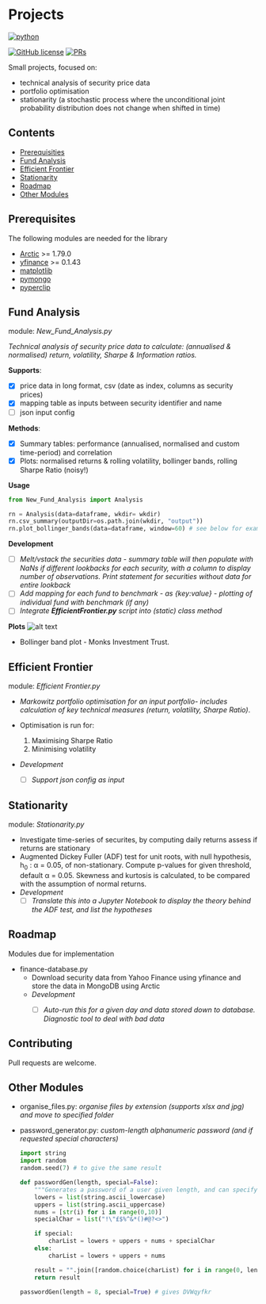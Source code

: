 # Projects

<p align="left">
    <a href="https://www.python.org/">
        <img src="https://ForTheBadge.com/images/badges/made-with-python.svg"
            alt="python"></a> &nbsp;
</p>

[![GitHub license](https://img.shields.io/badge/License-MIT-brightgreen.svg?style=flat-square)](https://github.com/VivekPa/AIAlpha/blob/master/LICENSE) 
[![PRs](https://img.shields.io/badge/PRs-welcome-brightgreen.svg?style=flat-square)](http://makeapullrequest.com)


Small projects, focused on:
- technical analysis of security price data
- portfolio optimisation 
- stationarity (a stochastic process where the unconditional joint probability 
 distribution does not change when shifted in time) 



## Contents
- [Prerequisities](#prerequisites)
- [Fund Analysis](#fund-analysis)
- [Efficient Frontier](#efficient-frontier)
- [Stationarity](#stationarity)
- [Roadmap](#roadmap)
- [Other Modules](#other-modules)


## Prerequisites
The following modules are needed for the library
* [Arctic](https://github.com/manahl/arctic) >= 1.79.0
* [yfinance](https://github.com/ranaroussi/yfinance) >= 0.1.43
* [matplotlib](https://github.com/matplotlib/matplotlib)
* [pymongo](https://github.com/mher/pymongo)
* [pyperclip](https://github.com/asweigart/pyperclip) 


## Fund Analysis 
module: *New_Fund_Analysis.py*

*Technical analysis of security price data to calculate: (annualised & normalised) 
return, volatility, Sharpe & Information ratios.*

**Supports**:
- [X] price data in long format, csv (date as index, columns as security prices)
- [X] mapping table as inputs between security identifier and name
- [ ] json input config 

**Methods**:
 - [X] Summary tables: performance (annualised, normalised and custom time-period) and correlation
 - [X] Plots: normalised returns & rolling volatility, bollinger bands, rolling Sharpe Ratio (noisy!)

**Usage**
```python
from New_Fund_Analysis import Analysis

rn = Analysis(data=dataframe, wkdir= wkdir)
rn.csv_summary(outputDir=os.path.join(wkdir, "output"))  
rn.plot_bollinger_bands(data=dataframe, window=60) # see below for example of returned plot
```

**Development**
- [ ] *Melt/vstack the securities data - summary table will then populate with NaNs if different lookbacks for 
each security, with a column to display number of observations. Print statement for
securities without data for entire lookback*
- [ ] *Add mapping for each fund to benchmark - as {key:value} - plotting of individual fund with benchmark (if any)*
- [ ] *Integrate **EfficientFrontier.py** script into (static) class method*

**Plots**
![alt text][image] 

[image]: https://github.com/philip-papasavvas/projects/blob/master/MONKS%20INVESTMENT%20TRUST%20PLC%20Price%20%26%20Vol%20History.png "Example Bollinger Band & Rolling Volatility Plot"
- Bollinger band plot - Monks Investment Trust.

 
## Efficient Frontier
module: *Efficient Frontier.py*

- *Markowitz portfolio optimisation for an input portfolio- includes calculation of key technical measures (return, volatility, Sharpe Ratio)*.
- Optimisation is run for:
    1. Maximising Sharpe Ratio
    2. Minimising volatility

- *Development*
    - [ ] *Support json config as input*

## Stationarity
module: *Stationarity.py*
- Investigate time-series of securites, by computing daily returns assess if returns are stationary
- Augmented Dickey Fuller (ADF) test for unit roots, with null hypothesis,
  h<sub>0</sub> : &alpha; = 0.05, of non-stationary. Compute p-values for given threshold, default 
  &alpha; = 0.05. 
  Skewness and kurtosis is calculated, to be compared with the assumption of normal returns.
- *Development*
    - [ ] *Translate this into a Jupyter Notebook to display the theory behind the ADF test, and list the hypotheses*

## Roadmap
Modules due for implementation
- finance-database.py
    - Download security data from Yahoo Finance using yfinance and store the data in MongoDB using Arctic
    - *Development*
        - [ ] *Auto-run this for a given day and data stored down to database. Diagnostic tool to deal with bad data*


## Contributing
Pull requests are welcome.

## Other Modules

- organise_files.py: *organise files by extension (supports xlsx and jpg) and move to specified folder*

- password_generator.py: *custom-length alphanumeric password (and if requested special characters)*
    ```python
    import string
    import random
    random.seed(7) # to give the same result 

    def passwordGen(length, special=False):
        """Generates a password of a user given length, and can specify if want special characters"""
        lowers = list(string.ascii_lowercase)
        uppers = list(string.ascii_uppercase)
        nums = [str(i) for i in range(0,10)]
        specialChar = list("!\"£$%^&*()#@?<>")

        if special:
            charList = lowers + uppers + nums + specialChar
        else:
            charList = lowers + uppers + nums

        result = "".join([random.choice(charList) for i in range(0, length)])
        return result
        
    passwordGen(length = 8, special=True) # gives DVWqyfkr
    ````


